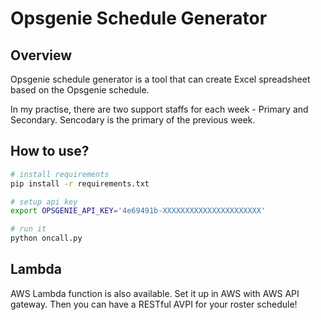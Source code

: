 # Opsgenie Schedule Generator

## Overview
Opsgenie schedule generator is a tool that can create Excel spreadsheet based on the Opsgenie schedule.  

In my practise, there are two support staffs for each week - Primary and Secondary. Sencodary is the primary of the previous week. 
   
## How to use?
```bash
# install requirements
pip install -r requirements.txt

# setup api key 
export OPSGENIE_API_KEY='4e69491b-XXXXXXXXXXXXXXXXXXXXXX'

# run it
python oncall.py
```
## Lambda
AWS Lambda function is also available. Set it up in AWS with AWS API gateway. Then you can have a RESTful AVPI for your roster schedule!
